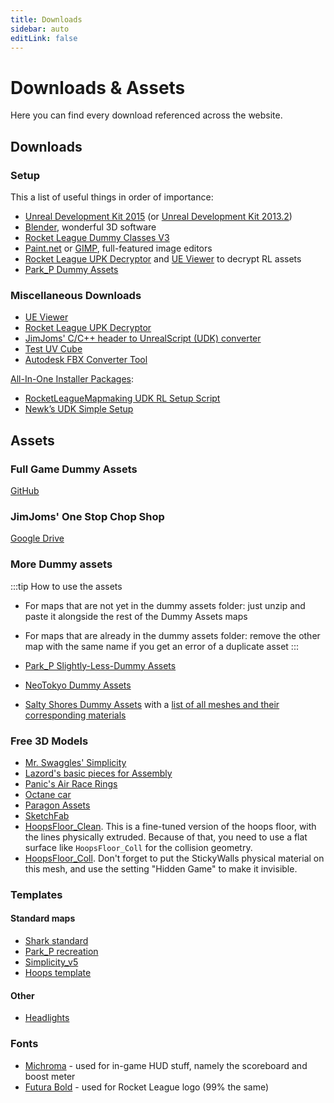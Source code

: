 ```yaml
---
title: Downloads
sidebar: auto
editLink: false
---
```

# Downloads & Assets

Here you can find every download referenced across the website.

## Downloads

### Setup

This a list of useful things in order of importance:

* [Unreal Development Kit 2015](https://drive.google.com/uc?id=1z9C3t6nKW1utWilVshODxyGcucxuzbOW&export=download) (or [Unreal Development Kit 2013.2](https://drive.google.com/open?id=1IBLYxCDxIgRtMS7V9SizeY_FpHhWEHxo))
* [Blender](https://www.blender.org/), wonderful 3D software
* [Rocket League Dummy Classes V3](https://github.com/ardivee/RL-Dummy-Classes-v3)
* [Paint.net](http://www.getpaint.net/download.html#download) or [GIMP](https://www.gimp.org/downloads/), full-featured image editors
* [Rocket League UPK Decryptor](./downloads.html#more-downloads) and [UE Viewer](./downloads.html#more-downloads) to decrypt RL assets
* [Park_P Dummy Assets](./downloads.html#park-p-dummy-assets)


### Miscellaneous Downloads
* [UE Viewer](http://www.gildor.org/en/projects/umodel#files)
* [Rocket League UPK Decryptor](https://www.reddit.com/r/RocketLeague/comments/3v9d10/rocket_league_upk_decryptor_datamined_car_hitbox/?st=iti85t6x&sh=ad0687b1)
* [JimJoms' C/C++ header to UnrealScript (UDK) converter](https://github.com/wejrox/HeaderToUS)
* [Test UV Cube](https://drive.google.com/file/d/1sS6KkDMfkzkhJfuBMicUa56FpdiDXvO-/view)
* [Autodesk FBX Converter Tool](https://www.autodesk.com/developer-network/platform-technologies/fbx-converter-archives)

[All-In-One Installer Packages](../essential/03_installing.html#all-in-one-packages):
* [RocketLeagueMapmaking UDK RL Setup Script](https://github.com/Dasoccerguy/RocketLeagueMapMaking)
* [Newk’s UDK Simple Setup](https://rocketleaguemods.com/mods/udk-2015-simple-setup/)



## Assets

### Full Game Dummy Assets

[GitHub](https://github.com/Martinii89/RL_DummyAssets)

### JimJoms' One Stop Chop Shop

[Google Drive](https://drive.google.com/drive/folders/0B1VfmKjZuD8OYVlURld3ZFhTRk0)

### More Dummy assets

:::tip How to use the assets
* For maps that are not yet in the dummy assets folder: just unzip and paste it alongside the rest of the Dummy Assets maps
* For maps that are already in the dummy assets folder: remove the other map with the same name if you get an error of a duplicate asset
:::

* [Park_P Slightly-Less-Dummy Assets](https://drive.google.com/open?id=1rpQzqHgoRgpOBSHEpeDwvRtG3sYUXacl)
* [NeoTokyo Dummy Assets](https://drive.google.com/drive/folders/1VSlM3sEoZhX7Hp7raBw4CbN6dX-EKKJH)
* [Salty Shores Dummy Assets](https://drive.google.com/file/d/1u-weyhNGARNOIeerNxeCqpXkZy7wKsB1/view?usp=sharing)  with a [list of all meshes and their corresponding materials](https://drive.google.com/file/d/1q_8Bn1N9RRWTf6szIdC5Ee4qvB1V3qf5/view?usp=sharing)

### Free 3D Models

* [Mr. Swaggles' Simplicity](https://drive.google.com/file/d/1_SRltyPZXlqwuA4s2rHA5H8GgMOiSqk-/view?usp=sharing)
* [Lazord's basic pieces for Assembly](https://drive.google.com/file/d/1RVUngLPzipSE1zSw1Wp8SX7bBfb73hBS/view?usp=sharing)
* [Panic's Air Race Rings](https://drive.google.com/file/d/1xjLiQAIps3FzfEBZvdRQUSQqzCfyL5nR/view?usp=sharing)
* [Octane car]()
* [Paragon Assets](https://www.unrealengine.com/en-US/paragon)
* [SketchFab](https://www.sketchfab.com)
* [HoopsFloor_Clean](https://drive.google.com/file/d/1IgdR1_6jnBHw3ZB34DKHr6FUKlamkl2r/view?usp=sharing). This is a fine-tuned version of the hoops floor, with the lines physically extruded. Because of that, you need to use a flat surface like `HoopsFloor_Coll` for the collision geometry.
* [HoopsFloor_Coll](https://drive.google.com/file/d/1bCouWyxO8i17fiyH97S-yB1iFHJW8Fgy/view?usp=sharing). Don't forget to put the StickyWalls physical material on this mesh, and use the setting "Hidden Game" to make it invisible.

### Templates

#### Standard maps

* [Shark standard](https://drive.google.com/file/d/14r0C8ova4SUmgyLsfYaB8_VmM1GKAbtD/view?usp=sharing)
* [Park_P recreation](https://steamcommunity.com/sharedfiles/filedetails/?id=2325477336)
* [Simplicity_v5](https://drive.google.com/file/d/1byF7HAl7GTJcaw1nrTq-U9EYt1fCK5Zy/view?usp=sharing)
* [Hoops template](https://steamcommunity.com/sharedfiles/filedetails/?id=2098030363)

#### Other
* [Headlights](https://steamcommunity.com/sharedfiles/filedetails/?id=815993954)

### Fonts

* [Michroma]() - used for in-game HUD stuff, namely the scoreboard and boost meter
* [Futura Bold]() - used for Rocket League logo (99% the same)